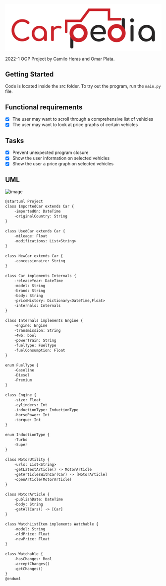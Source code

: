 ![Carpedia](src/assets/Logo.png)

2022-1 OOP Project by Camilo Heras and Omar Plata.

## Getting Started
Code is located inside the src folder. To try out the program, run the `main.py` file.

## Functional requirements
- [x] The user may want to scroll through a comprehensive list of vehicles
- [x] The user may want to look at price graphs of certain vehicles

## Tasks
- [x] Prevent unexpected program closure
- [x] Show the user information on selected vehicles
- [x] Show the user a price graph on selected vehicles

## UML
![image](https://user-images.githubusercontent.com/99055524/164342897-e2366f3d-57c4-4869-a052-9a7e41fedf17.png)

```PUML
@startuml Project
class ImportedCar extends Car {
    -importedOn: DateTime
    -originalCountry: String
}

class UsedCar extends Car {
    -mileage: Float
    -modifications: List<String>
}

class NewCar extends Car {
    -concessionaire: String
}

class Car implements Internals {
    -releaseYear: DateTime
    -model: String
    -brand: String
    -body: String
    -priceHistory: Dictionary<DateTime,Float>
    -internals: Internals
}

class Internals implements Engine {
    -engine: Engine
    -transmission: String
    -4wb: bool
    -powerTrain: String
    -fuelType: FuelType
    -fuelConsumption: Float
}

enum FuelType {
    -Gasoline
    -Diesel
    -Premium
}

class Engine {
    -size: Float
    -cylinders: Int
    -inductionType: InductionType
    -horsePower: Int
    -torque: Int
}

enum InductionType {
    -Turbo
    -Super
}

class MotorUtility {
    -urls: List<String>
    -getLatestArticle() -> MotorArticle
    -getArticlesWithCar(Car) -> [MotorArticle]
    -openArticle(MotorArticle)
}

class MotorArticle {
    -publishDate: DateTime
    -body: String
    -getAllCars() -> [Car]
}

class WatchListItem implements Watchable {
    -model: String
    -oldPrice: Float
    -newPrice: Float
}

class Watchable {
    -hasChanges: Bool
    -acceptChanges()
    -getChanges()
}
@enduml
```
